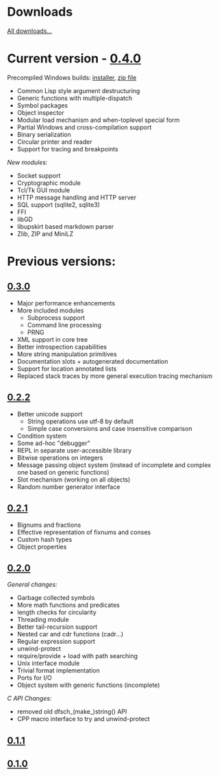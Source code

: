# Downloads

[All downloads...](files.html)

# Current version - [0.4.0](files/dfsch-0.4.0.tar.gz)

Precompiled Windows builds: [installer](files/dfsch-0.4.0.exe), [zip file](files/dfsch-0.4.0.zip)


 * Common Lisp style argument destructuring
 * Generic functions with multiple-dispatch
 * Symbol packages
 * Object inspector
 * Modular load mechanism and when-toplevel special form
 * Partial Windows and cross-compilation support
 * Binary serialization
 * Circular printer and reader
 * Support for tracing and breakpoints

*New modules:*

 * Socket support
 * Cryptographic module
 * Tcl/Tk GUI module
 * HTTP message handling and HTTP server
 * SQL support (sqlite2, sqlite3)
 * FFI
 * libGD
 * libupskirt based markdown parser
 * Zlib, ZIP and MiniLZ

# Previous versions:

## [0.3.0](files/dfsch-0.3.0.tar.gz)

 * Major performance enhancements
 * More included modules
   - Subprocess support
   - Command line processing
   - PRNG
 * XML support in core tree
 * Better introspection capabilities
 * More string manipulation primitives
 * Documentation slots + autogenerated documentation
 * Support for location annotated lists
 * Replaced stack traces by more general execution tracing mechanism

## [0.2.2](files/dfsch-0.2.2.tar.gz)

 * Better unicode support
   - String operations use utf-8 by default
   - Simple case conversions and case insensitive comparison
 * Condition system
 * Some ad-hoc "debugger"
 * REPL in separate user-accessible library
 * Bitwise operations on integers
 * Message passing object system (instead of incomplete and
 complex one based on generic functions)
 * Slot mechanism (working on all objects)
 * Random number generator interface

## [0.2.1](files/dfsch-0.2.1.tar.gz)

 * Bignums and fractions
 * Effective representation of fixnums and conses
 * Custom hash types
 * Object properties

## [0.2.0](files/dfsch-0.2.0.tar.gz)

*General changes:*

 * Garbage collected symbols
 * More math functions and predicates
 * length checks for circularity
 * Threading module
 * Better tail-recursion support
 * Nested car and cdr functions (cadr...)
 * Regular expression support
 * unwind-protect
 * require/provide + load with path searching
 * Unix interface module
 * Trivial format implementation
 * Ports for I/O
 * Object system with generic functions (incomplete)

*C API Changes:*
      
 * removed old dfsch_(make_)string() API
 * CPP macro interface to try and unwind-protect

## [0.1.1](files/dfsch-0.1.1.tar.gz)
## [0.1.0](files/dfsch-0.1.0.tar.gz)

